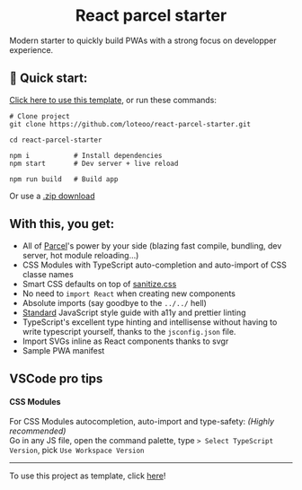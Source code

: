 <h1 align="center">
  React parcel starter
</h1>

Modern starter to quickly build PWAs with a strong focus on developper experience.

## 🚀 Quick start:

[Click here to use this template](https://github.com/loteoo/react-parcel-starter/generate), or run these commands:

```
# Clone project
git clone https://github.com/loteoo/react-parcel-starter.git

cd react-parcel-starter

npm i           # Install dependencies
npm start       # Dev server + live reload
```

```
npm run build   # Build app
```

Or use a [.zip download](https://github.com/loteoo/react-parcel-starter/archive/master.zip)



## With this, you get:
- All of [Parcel](https://parceljs.org/)'s power by your side (blazing fast compile, bundling, dev server, hot module reloading...)
- CSS Modules with TypeScript auto-completion and auto-import of CSS classe names
- Smart CSS defaults on top of [sanitize.css](https://csstools.github.io/sanitize.css/)
- No need to `import React` when creating new components
- Absolute imports (say goodbye to the `../../` hell)
- [Standard](https://standardjs.com/) JavaScript style guide with a11y and prettier linting
- TypeScript's excellent type hinting and intellisense without having to write typescript yourself, thanks to the `jsconfig.json` file.
- Import SVGs inline as React components thanks to svgr
- Sample PWA manifest




## VSCode pro tips

#### CSS Modules
For CSS Modules autocompletion, auto-import and type-safety: *(Highly recommended)*   
Go in any JS file, open the command palette, type `> Select TypeScript Version`, pick `Use Workspace Version`



---

To use this project as template, click [here](https://github.com/loteoo/react-parcel-starter/generate)!
